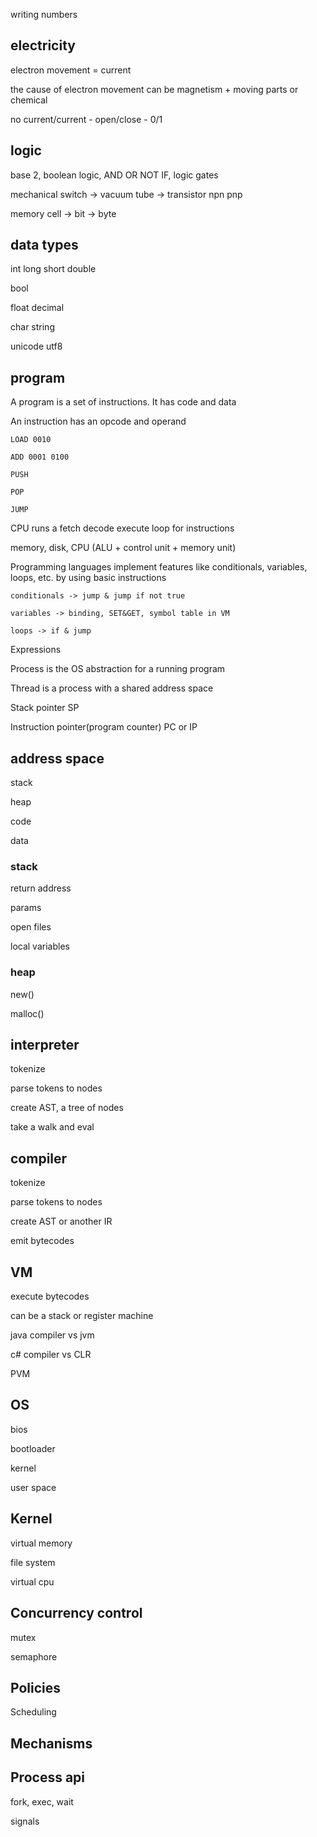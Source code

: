 ---
---


writing numbers 

## electricity 

electron movement = current 

the cause of electron movement can be magnetism + moving parts or chemical 

no current/current - open/close - 0/1 

## logic 

base 2, boolean logic, AND OR NOT IF, logic gates 

mechanical switch -> vacuum tube -> transistor npn pnp 

memory cell -> bit -> byte

## data types
 
int long short double 

bool

float decimal 

char string 

unicode utf8

## program 

A program is a set of instructions. It has code and data  

An instruction has an opcode and operand 

    LOAD 0010

    ADD 0001 0100 

    PUSH 

    POP

    JUMP 

CPU runs a fetch decode execute loop for instructions

memory, disk, CPU (ALU + control unit + memory unit)

Programming languages implement features like conditionals, variables, loops, etc. by using basic instructions

    conditionals -> jump & jump if not true 

    variables -> binding, SET&GET, symbol table in VM    

    loops -> if & jump 

Expressions 

Process is the OS abstraction for a running program

Thread is a process with a shared address space 

Stack pointer SP

Instruction pointer(program counter) PC or IP 


## address space 

stack 

heap 

code 

data 


### stack 

return address

params 

open files 

local variables 

### heap 
new()

malloc()  

## interpreter 

tokenize

parse tokens to nodes

create AST, a tree of nodes 

take a walk and eval 

## compiler 

tokenize 

parse tokens to nodes
 
create AST or another IR 

emit bytecodes

## VM 

execute bytecodes 

can be a stack or register machine 

java compiler vs jvm

c# compiler vs CLR

PVM 

## OS 

bios 

bootloader 

kernel 

user space 

## Kernel 

virtual memory 

file system 

virtual cpu 


## Concurrency control 

mutex 

semaphore 

## Policies 

Scheduling 

## Mechanisms 

## Process api 

fork, exec, wait 

signals 


